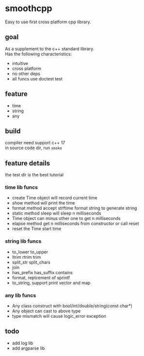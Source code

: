 # smoothcpp
Easy to use first cross platform cpp library.

## goal
As a supplement to the c++ standard library.  
Has the following characteristics:  
* intuitive
* cross platform
* no other deps
* all funcs use doctest test

## feature
* time
* string
* any

## build
compiler need support c++ 17  
in source code dir, run `xmake`  

## feature details
the test dir is the best tutorial

### time lib funcs
* create Time object will record current time
* show method will print the time
* format method accept strftime format string to generate string
* static method sleep will sleep n milliseconds
* Time object can minus other one to get n milliseconds
* elapse method get n milliseconds from constructor or call reset
* reset the Time start time

### string lib funcs
* to_lower to_upper
* ltrim rtrim trim
* split_str split_chars
* join
* has_prefix has_suffix contains
* format, replcement of sprintf
* to_string, support print vector and map

### any lib funcs
* Any class construct with bool/int/double/string(const char*)
* Any object can cast to above type
* type mismatch will cause logic_error exception

## todo
* add log lib
* add argparse lib
